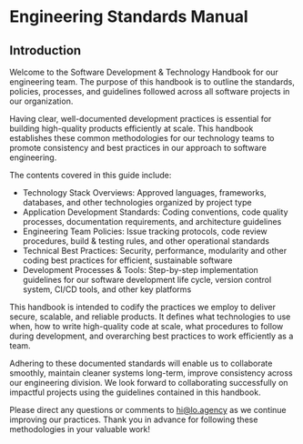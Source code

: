 # Engineering Standards Manual


## Introduction
Welcome to the Software Development & Technology Handbook for our engineering team. The purpose of this handbook is to outline the standards, policies, processes, and guidelines followed across all software projects in our organization.

Having clear, well-documented development practices is essential for building high-quality products efficiently at scale. This handbook establishes these common methodologies for our technology teams to promote consistency and best practices in our approach to software engineering.

The contents covered in this guide include:

- Technology Stack Overviews: Approved languages, frameworks, databases, and other technologies organized by project type
- Application Development Standards: Coding conventions, code quality processes, documentation requirements, and architecture guidelines
- Engineering Team Policies: Issue tracking protocols, code review procedures, build & testing rules, and other operational standards
- Technical Best Practices: Security, performance, modularity and other coding best practices for efficient, sustainable software
- Development Processes & Tools: Step-by-step implementation guidelines for our software development life cycle, version control system, CI/CD tools, and other key platforms

This handbook is intended to codify the practices we employ to deliver secure, scalable, and reliable products. It defines what technologies to use when, how to write high-quality code at scale, what procedures to follow during development, and overarching best practices to work efficiently as a team.

Adhering to these documented standards will enable us to collaborate smoothly, maintain cleaner systems long-term, improve consistency across our engineering division. We look forward to collaborating successfully on impactful projects using the guidelines contained in this handbook.

Please direct any questions or comments to [hi@lo.agency](mailto:hi@lo.agency) as we continue improving our practices. Thank you in advance for following these methodologies in your valuable work!

